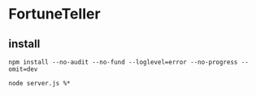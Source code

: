 # FortuneTeller

## install

```
npm install --no-audit --no-fund --loglevel=error --no-progress --omit=dev
```

```
node server.js %*
```